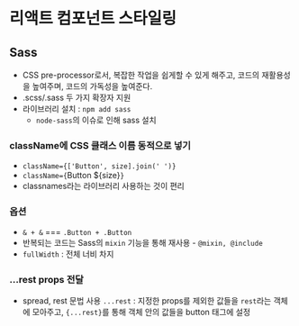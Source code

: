 # 리액트 컴포넌트 스타일링

## Sass

- CSS pre-processor로서, 복잡한 작업을 쉽게할 수 있게 해주고, 코드의 재활용성을 높여주며, 코드의 가독성을 높여준다.
- .scss/.sass 두 가지 확장자 지원
- 라이브러리 설치 : `npm add sass`
  - `node-sass`의 이슈로 인해 sass 설치

### className에 CSS 클래스 이름 동적으로 넣기

- `className={['Button', size].join(' ')}`
- `className={`Button ${size}`}`
- classnames라는 라이브러리 사용하는 것이 편리

### 옵션

- `& + &` === `.Button + .Button`
- 반복되는 코드는 Sass의 `mixin` 기능을 통해 재사용 - `@mixin, @include`
- `fullWidth` : 전체 너비 차지

### ...rest props 전달

- spread, rest 문법 사용
  `...rest` : 지정한 props를 제외한 값들을 `rest`라는 객체에 모아주고, `{...rest}`를 통해 객체 안의 값들을 button 태그에 설정
